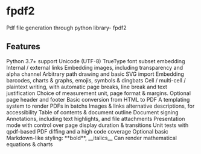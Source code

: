 # fpdf2
Pdf file generation through python library- fpdf2 

<h2>Features</h2>
Python 3.7+ support
Unicode (UTF-8) TrueType font subset embedding
Internal / external links
Embedding images, including transparency and alpha channel
Arbitrary path drawing and basic SVG import
Embedding barcodes, charts & graphs, emojis, symbols & dingbats
Cell / multi-cell / plaintext writing, with automatic page breaks, line break and text justification
Choice of measurement unit, page format & margins. Optional page header and footer
Basic conversion from HTML to PDF
A templating system to render PDFs in batchs
Images & links alternative descriptions, for accessibility
Table of contents & document outline
Document signing
Annotations, including text highlights, and file attachments
Presentation mode with control over page display duration & transitions
Unit tests with qpdf-based PDF diffing and a high code coverage
Optional basic Markdown-like styling: **bold**, __italics__
Can render mathematical equations & charts
